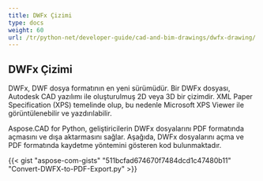 ```yaml
---
title: DWFx Çizimi
type: docs
weight: 60
url: /tr/python-net/developer-guide/cad-and-bim-drawings/dwfx-drawing/
---
```


## **DWFx Çizimi**
DWFx, DWF dosya formatının en yeni sürümüdür. Bir DWFx dosyası, Autodesk CAD yazılımı ile oluşturulmuş 2D veya 3D bir çizimdir. XML Paper Specification (XPS) temelinde olup, bu nedenle Microsoft XPS Viewer ile görüntülenebilir ve yazdırılabilir.

Aspose.CAD for Python, geliştiricilerin DWFx dosyalarını PDF formatında açmasını ve dışa aktarmasını sağlar. Aşağıda, DWFx dosyalarını açma ve PDF formatında kaydetme yöntemini gösteren kod bulunmaktadır.

{{< gist "aspose-com-gists" "511bcfad674670f7484dcd1c47480b11" "Convert-DWFX-to-PDF-Export.py" >}}
